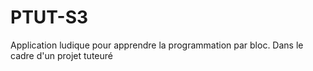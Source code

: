 # PTUT-S3
Application ludique pour apprendre la programmation par bloc. Dans le cadre d'un projet tuteuré
